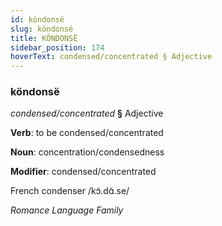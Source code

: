 ```yaml
---
id: köndonsë
slug: köndonsë
title: KÖNDONSË
sidebar_position: 174
hoverText: condensed/concentrated § Adjective
---
```


### köndonsë

*condensed/concentrated* **§** Adjective

**Verb**: to be condensed/concentrated

**Noun**: concentration/condensedness

**Modifier**: condensed/concentrated

French condenser /kɔ̃.dɑ̃.se/

*Romance Language Family*
